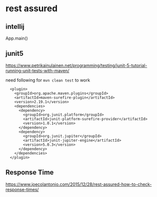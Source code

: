 # rest assured

## intellij

App.main()

## junit5

https://www.petrikainulainen.net/programming/testing/junit-5-tutorial-running-unit-tests-with-maven/

need following for `mvn clean test` to work

```
  <plugin>
    <groupId>org.apache.maven.plugins</groupId>
    <artifactId>maven-surefire-plugin</artifactId>
    <version>2.19.1</version>
    <dependencies>
      <dependency>
        <groupId>org.junit.platform</groupId>
        <artifactId>junit-platform-surefire-provider</artifactId>
        <version>1.0.1</version>
      </dependency>
      <dependency>
        <groupId>org.junit.jupiter</groupId>
        <artifactId>junit-jupiter-engine</artifactId>
        <version>5.0.3</version>
      </dependency>
    </dependencies>
  </plugin>
```

## Response Time

https://www.joecolantonio.com/2015/12/28/rest-assured-how-to-check-response-times/
